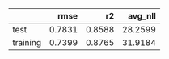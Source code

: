 |          |   rmse |     r2 |   avg_nll |
|:---------|-------:|-------:|----------:|
| test     | 0.7831 | 0.8588 |   28.2599 |
| training | 0.7399 | 0.8765 |   31.9184 |